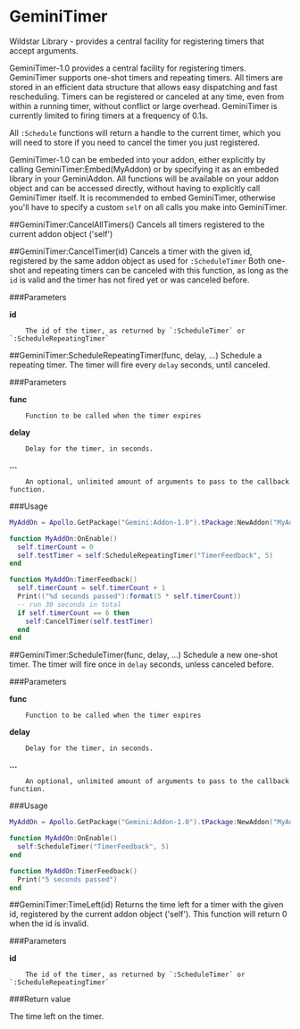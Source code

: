 GeminiTimer
===========

Wildstar Library - provides a central facility for registering timers that accept arguments.

GeminiTimer-1.0 provides a central facility for registering timers. 
GeminiTimer supports one-shot timers and repeating timers. All timers are stored in an efficient data structure that allows easy dispatching and fast rescheduling. Timers can be registered or canceled at any time, even from within a running timer, without conflict or large overhead.
GeminiTimer is currently limited to firing timers at a frequency of 0.1s.

All `:Schedule` functions will return a handle to the current timer, which you will need to store if you need to cancel the timer you just registered.

GeminiTimer-1.0 can be embeded into your addon, either explicitly by calling GeminiTimer:Embed(MyAddon) or by specifying it as an embeded library in your GeminiAddon. All functions will be available on your addon object and can be accessed directly, without having to explicitly call GeminiTimer itself.
It is recommended to embed GeminiTimer, otherwise you'll have to specify a custom `self` on all calls you make into GeminiTimer.



##GeminiTimer:CancelAllTimers()
Cancels all timers registered to the current addon object ('self')



##GeminiTimer:CancelTimer(id)
Cancels a timer with the given id, registered by the same addon object as used for `:ScheduleTimer` Both one-shot and repeating timers can be canceled with this function, as long as the `id` is valid and the timer has not fired yet or was canceled before.

###Parameters

**id**

		The id of the timer, as returned by `:ScheduleTimer` or `:ScheduleRepeatingTimer`


##GeminiTimer:ScheduleRepeatingTimer(func, delay, ...)
Schedule a repeating timer. 
The timer will fire every `delay` seconds, until canceled.

###Parameters

**func**

		Function to be called when the timer expires

**delay**

		Delay for the timer, in seconds.
**...**

		An optional, unlimited amount of arguments to pass to the callback function.

###Usage

```lua
MyAddOn = Apollo.GetPackage("Gemini:Addon-1.0").tPackage:NewAddon("MyAddOn", false, {}, "Gemini:Timer-1.0")

function MyAddOn:OnEnable()
  self.timerCount = 0
  self.testTimer = self:ScheduleRepeatingTimer("TimerFeedback", 5)
end

function MyAddOn:TimerFeedback()
  self.timerCount = self.timerCount + 1
  Print(("%d seconds passed"):format(5 * self.timerCount))
  -- run 30 seconds in total
  if self.timerCount == 6 then
    self:CancelTimer(self.testTimer)
  end
end
```


##GeminiTimer:ScheduleTimer(func, delay, ...)
Schedule a new one-shot timer. 
The timer will fire once in `delay` seconds, unless canceled before.

###Parameters

**func**

		Function to be called when the timer expires

**delay**

		Delay for the timer, in seconds.

**...**

		An optional, unlimited amount of arguments to pass to the callback function.

###Usage

```lua
MyAddOn = Apollo.GetPackage("Gemini:Addon-1.0").tPackage:NewAddon("MyAddOn", false, {}, "Gemini:Timer-1.0")

function MyAddOn:OnEnable()
  self:ScheduleTimer("TimerFeedback", 5)
end

function MyAddOn:TimerFeedback()
  Print("5 seconds passed")
end
```


##GeminiTimer:TimeLeft(id)
Returns the time left for a timer with the given id, registered by the current addon object ('self'). 
This function will return 0 when the id is invalid.

###Parameters

**id**

		The id of the timer, as returned by `:ScheduleTimer` or `:ScheduleRepeatingTimer`

###Return value

The time left on the timer.